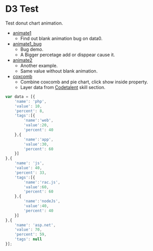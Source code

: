D3 Test
===========

Test donut chart animation.

* [animate1](http://windfish27.github.io/CodeTalentD3Test/animate1.html)
  - Find out blank animation bug on data0.
* [animate1_bug](http://windfish27.github.io/CodeTalentD3Test/animate1_bug.html)
  - Bug demo.
  - A Bigger percetage add or disppear cause it.
* [animate2](http://windfish27.github.io/CodeTalentD3Test/animate2.html)
  - Another example.
  - Same value without blank animation.
* [coxcomb](http://windfish27.github.io/CodeTalentD3Test/coxcomb.html)
  - Combine coxcomb and pie chart, click show inside property.
  - Layer data from [Codetalent](https://github.com/windfish27/CodeTalent) skill section.

```js
var data = [{
    'name': 'php',
    'value': 10,
    'percent': 8,
    'tags':[{
		'name':'web',
		'value':20,
		'percent': 40
    },{
		'name':'app',
		'value':30,
		'percent': 60
    }]
},{
    'name': 'js',
    'value': 40,
    'percent': 33,
    'tags':[{
		'name':'rac.js',
		'value':60,
		'percent': 60
    },{
		'name':'nodeJs',
		'value':40,
		'percent': 40
    }]
},{
    'name': 'asp.net',
    'value': 70,
    'percent': 59,
    'tags': null
}];
```
